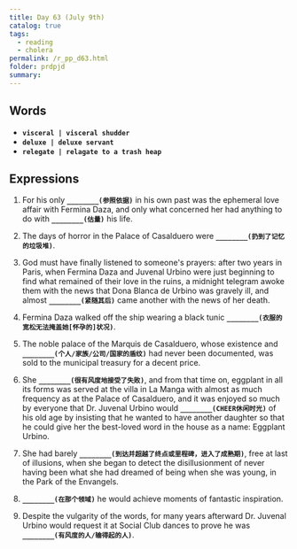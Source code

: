```yaml
---
title: Day 63 (July 9th)
catalog: true
tags: 
  - reading
  - cholera
permalink: /r_pp_d63.html
folder: prdpjd
summary: 
---
```


## Words

-   <b data-toggle="tooltip" data-original-title="{{site.data.glossary.visceral}}">`visceral | visceral shudder`</b>
-   <b data-toggle="tooltip" data-original-title="{{site.data.glossary.deluxe}}">`deluxe | deluxe servant`</b>
-   <b data-toggle="tooltip" data-original-title="{{site.data.glossary.relegate}}">`relegate | relagate to a trash heap`</b>




## Expressions

1.  For his only <b data-toggle="tooltip" data-original-title="{{site.data.answers.63_a}}">`________(参照依据)`</b> in his own past was the ephemeral love affair with Fermina Daza, and only what concerned her had anything to do with <b data-toggle="tooltip" data-original-title="{{site.data.answers.63_a2}}">`________(估量)`</b> his life.

2. The days of horror in the Palace of Casalduero were <b data-toggle="tooltip" data-original-title="{{site.data.answers.63_b}}">`________(扔到了记忆的垃圾堆)`</b>.

3.  God must have finally listened to someone's prayers: after two years in Paris, when Fermina Daza and Juvenal Urbino were just beginning to find what remained of their love in the ruins, a midnight telegram awoke them with the news that Dona Blanca de Urbino was gravely ill, and almost <b data-toggle="tooltip" data-original-title="{{site.data.answers.63_c}}">`________(紧随其后)`</b> came another with the news of her death.

4.  Fermina Daza walked off the ship wearing a black tunic <b data-toggle="tooltip" data-original-title="{{site.data.answers.63_d}}">`________(衣服的宽松无法掩盖她[怀孕的]状况)`</b>.

5.  The noble palace of the Marquis de Casalduero, whose existence and <b data-toggle="tooltip" data-original-title="{{site.data.answers.63_e}}">`________(个人/家族/公司/国家的盾纹)`</b> had never been documented, was sold to the municipal treasury for a decent price.

6.  She <b data-toggle="tooltip" data-original-title="{{site.data.answers.63_f}}">`________(很有风度地接受了失败)`</b>, and from that time on, eggplant in all its forms was served at the villa in La Manga with almost as much frequency as at the Palace of Casalduero, and it was enjoyed so much by everyone that Dr. Juvenal Urbino would <b data-toggle="tooltip" data-original-title="{{site.data.answers.63_f2}}">`________(CHEER休闲时光)`</b> of his old age by insisting that he wanted to have another daughter so that he could give her the best-loved word in the house as a name: Eggplant Urbino.

7.  She had barely <b data-toggle="tooltip" data-original-title="{{site.data.answers.63_g}}">`________(到达并超越了终点或里程碑，进入了成熟期)`</b>, free at last of illusions, when she began to detect the disillusionment of never having been what she had dreamed of being when she was young, in the Park of the Envangels.

8.  <b data-toggle="tooltip" data-original-title="{{site.data.answers.63_h}}">`________(在那个领域)`</b> he would achieve moments of fantastic inspiration.

9.  Despite the vulgarity of the words, for many years afterward Dr. Juvenal Urbino would request it at Social Club dances to prove he was <b data-toggle="tooltip" data-original-title="{{site.data.answers.63_i}}">`________(有风度的人/输得起的人)`</b>.